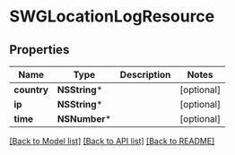 # SWGLocationLogResource

## Properties
Name | Type | Description | Notes
------------ | ------------- | ------------- | -------------
**country** | **NSString*** |  | [optional] 
**ip** | **NSString*** |  | [optional] 
**time** | **NSNumber*** |  | [optional] 

[[Back to Model list]](../README.md#documentation-for-models) [[Back to API list]](../README.md#documentation-for-api-endpoints) [[Back to README]](../README.md)


